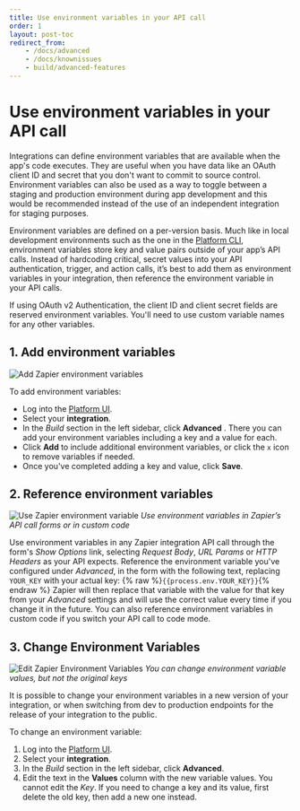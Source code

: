 ```yaml
---
title: Use environment variables in your API call
order: 1
layout: post-toc
redirect_from: 
    - /docs/advanced
    - /docs/knownissues
    - build/advanced-features
---
```


# Use environment variables in your API call 

Integrations can define environment variables that are available when the app's code executes. They are useful when you have data like an OAuth client ID and secret that you don't want to commit to source control. Environment variables can also be used as a way to toggle between a staging and production environment during app development and this would be recommended instead of the use of an independent integration for staging purposes.

Environment variables are defined on a per-version basis. Much like in local development environments such as the one in the [Platform CLI](https://github.com/zapier/zapier-platform/blob/main/packages/cli/README.md#environment), environment variables store key and value pairs outside of your app’s API calls. Instead of hardcoding critical, secret values into your API authentication, trigger, and action calls, it’s best to add them as environment variables in your integration, then reference the environment variable in your API calls.

If using OAuth v2 Authentication, the client ID and client secret fields are reserved environment variables. You'll need to use custom variable names for any other variables. 


## 1. Add environment variables
![Add Zapier environment variables](https://cdn.zappy.app/52c80699c321084eaaf7b387c47bd438.png)

To add environment variables:
- Log into the [Platform UI](https://zapier.com/app/developer).
- Select your **integration**. 
- In the _Build_ section in the left sidebar, click **Advanced** . There you can add your environment variables including a key and a value for each. 
- Click **Add** to include additional environment variables, or click the `x` icon to remove variables if needed.
- Once you've completed adding a key and value, click **Save**.

## 2. Reference environment variables
![Use Zapier environment variable](https://cdn.zappy.app/226591ede97cbcde75481b38fa0cd64f.png)
_Use environment variables in Zapier’s API call forms or in custom code_

Use environment variables in any Zapier integration API call through the form's _Show Options_ link, selecting _Request Body_, _URL Params_ or _HTTP Headers_ as your API expects. Reference the environment variable you've configured under _Advanced_, in the form with the following text, replacing `YOUR_KEY` with your actual key:
{% raw %}`{{process.env.YOUR_KEY}}`{% endraw %}
Zapier will then replace that variable with the value for that key from your _Advanced_ settings and will use the correct value every time if you change it in the future.
You can also reference environment variables in custom code if you switch your API call to code mode.

## 3. Change Environment Variables
![Edit Zapier Environment Variables](https://cdn.zappy.app/2bbe32e1bcfd77c62a75fce5be6eb03a.png)
_You can change environment variable values, but not the original keys_

It is possible to change your environment variables in a new version of your integration, or when switching from dev to production endpoints for the release of your integration to the public. 

To change an environment variable:
1. Log into the [Platform UI](https://zapier.com/app/developer).
2. Select your **integration**. 
3. In the _Build_ section in the left sidebar, click **Advanced**.
4. Edit the text in the **Values** column with the new variable values. You cannot edit the _Key_. If you need to change a key and its value, first delete the old key, then add a new one instead.


